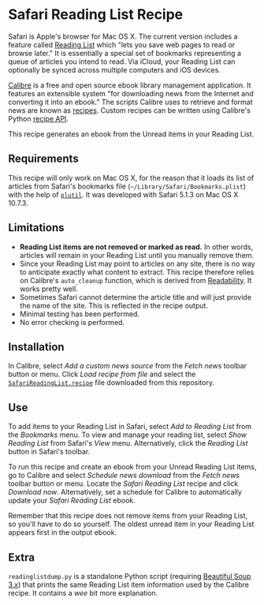 Safari Reading List Recipe
==========================

Safari is Apple's browser for Mac OS X. The current version includes a feature called [Reading List](http://www.apple.com/safari/features.html#browsing) which "lets you save web pages to read or browse later." It is essentially a special set of bookmarks representing a queue of articles you intend to read. Via iCloud, your Reading List can optionally be synced across multiple computers and iOS devices.

[Calibre](http://www.calibre-ebook.com/) is a free and open source ebook library management application. It features an extensible system "for downloading news from the Internet and converting it into an ebook." The scripts Calibre uses to retrieve and format news are known as [recipes](http://manual.calibre-ebook.com/news.html). Custom recipes can be written using Calibre's Python [recipe API](http://manual.calibre-ebook.com/news_recipe.html).

This recipe generates an ebook from the Unread items in your Reading List.

Requirements
------------

This recipe will only work on Mac OS X, for the reason that it loads its list of articles from Safari's bookmarks file (`~/Library/Safari/Bookmarks.plist`) with the help of [`plutil`](https://developer.apple.com/library/mac/#documentation/Darwin/Reference/ManPages/man1/plutil.1.html). It was developed with Safari 5.1.3 on Mac OS X 10.7.3.

Limitations
-----------

- **Reading List items are not removed or marked as read.** In other words, articles will remain in your Reading List until you manually remove them.
- Since your Reading List may point to articles on any site, there is no way to anticipate exactly what content to extract. This recipe therefore relies on Calibre's `auto_cleanup` function, which is derived from [Readability](https://code.google.com/p/arc90labs-readability/). It works pretty well.
- Sometimes Safari cannot determine the article title and will just provide the name of the site. This is reflected in the recipe output.
- Minimal testing has been performed. 
- No error checking is performed.

Installation
------------

In Calibre, select *Add a custom news source* from the *Fetch news* toolbar button or menu. Click *Load recipe from file* and select the [`SafariReadingList.recipe`](https://github.com/anoved/Safari-Reading-List-Recipe/blob/master/SafariReadingList.recipe) file downloaded from this repository.

Use
---

To add items to your Reading List in Safari, select *Add to Reading List* from the *Bookmarks* menu. To view and manage your reading list, select *Show Reading List* from Safari's *View* menu. Alternatively, click the *Reading List* button in Safari's toolbar.

To run this recipe and create an ebook from your Unread Reading List items, go to Calibre and select *Schedule news download* from the *Fetch news* toolbar button or menu. Locate the *Safari Reading List* recipe and click *Download now*. Alternatively, set a schedule for Calibre to automatically update your *Safari Reading List* ebook.

Remember that this recipe does not remove items from your Reading List, so you'll have to do so yourself. The oldest unread item in your Reading List appears first in the output ebook.

Extra
-----

`readinglistdump.py` is a standalone Python script (requiring [Beautiful Soup 3.x](http://www.crummy.com/software/BeautifulSoup/)) that prints the same Reading List item information used by the Calibre recipe. It contains a *wee* bit more explanation.
